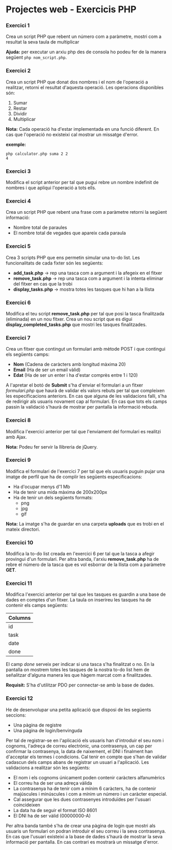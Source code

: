 # Projectes web - Exercicis PHP


### Exercici 1
Crea un script PHP que rebent un número com a paràmetre, mostri com a resultat la seva taula de multiplicar

**Ajuda:** per executar un arxiu php des de consola ho podeu fer de la manera següent `php nom_script.php`. 

### Exercici 2
Crea un script PHP que donat dos nombres i el nom de l'operació a realitzar, retorni el resultat d'aquesta operació. Les operacions disponibles són:

1. Sumar
2. Restar
3. Dividir
4. Multiplicar

**Nota:** Cada operació ha d'estar implementada en una funció diferent. En cas que l'operació no existeixi cal mostrar un missatge d'error.

**exemple:** 

```
php calculator.php suma 2 2
4

```
### Exercici 3 
Modifica el script anterior per tal que pugui rebre un nombre indefinit de nombres i que apliqui l'operació a tots ells.

### Exercici 4
Crea un script PHP que rebent una frase com a paràmetre retorni la següent informació:

* Nombre total de paraules
* El nombre total de vegades que apareix cada paraula 

### Exercici 5
Crea 3 scripts PHP que ens permetin simular una to-do list. Les funcionalitats de cada fixter són les següents:

* **add_task.php** -> rep una tasca com a argument i la afegeix en el fitxer
* **remove_task.php** -> rep una tasca com a argument i la intenta eliminar del fitxer en cas que la trobi
* **display_tasks.php** -> mostra totes les tasques que hi han a la llista

### Exercici 6
Modifica el teu script **remove_task.php** per tal que posi la tasca finalitzada (eliminada) en un nou fitxer. Crea un nou script que es digui **display_completed_tasks.php** que mostri les tasques finalitzades. 

### Exercici 7
Crea un fitxer que contingut un formulari amb mètode POST i que contingui els següents camps:

- **Nom** (Cadena de caràcters amb longitud màxima 20)
- **Email** (Ha de ser un email vàlid)
- **Edat** (Ha de ser un enter i ha d'estar comprès entre 1 i 120)

A l'apretar el botó de **Submit** s'ha d'enviar el formulari a un fitxer *formulari.php* que haurà de validar els valors rebuts per tal que compleixen les especificacions anteriors. En cas que alguna de les validacions falli, s'ha de redirigir als usuaris novament cap al formulari. En cas que tots els camps passin la validació s'haurà de mostrar per pantalla la informació rebuda.

### Exercici 8
Modifica l'exercici anterior per tal que l'enviament del formulari es realitzi amb Ajax. 

**Nota:** Podeu fer servir la llibreria de jQuery.

### Exercici 9
Modifica el formulari de l'exercici 7 per tal que els usuaris puguin pujar una imatge de perfil que ha de complir les següents especificacions:

- Ha d'ocupar menys d'1 Mb
- Ha de tenir una mida màxima de 200x200px
- Ha de tenir un dels següents formats:
	- png
	- jpg
	- gif 	

**Nota:** La imatge s'ha de guardar en una carpeta **uploads** que es trobi en el mateix directori.

### Exercici 10
Modifica la to-do list creada en l'exercici 6 per tal que la tasca a afegir provingui d'un formulari. Per altra banda, l'arxiu **remove_task.php** ha de rebre el número de la tasca que es vol esborrar de la llista com a paràmetre **GET**.

### Exercici 11

Modifica l'exercici anterior per tal que les tasques es guardin a una base de dades en comptes d'un fitxer. La taula on inserireu les tasques ha de contenir els camps següents:

| Columns |
|---------|
| id 		|
| task    |
| date    |
| done    |

El camp *done* serveix per indicar si una tasca s'ha finalitzat o no. En la pantalla on mostrem totes les tasques de la nostra to-do list hem de señalitzar d'alguna manera les que hàgem marcat com a finalitzades.

**Requisit:** S'ha d'utilitzar PDO per connectar-se amb la base de dades. 

### Exercici 12
He de desenvolupar una petita aplicació que disposi de les següents seccions:

* Una pàgina de registre
* Una pàgina de login/benvinguda

Per tal de registrar-se en l'aplicació els usuaris han d'introduir el seu nom i cognoms, l'adreça de correu electrònic, una contrasenya, un cap per confirmar la contrasenya, la data de naixement, el DNI i finalment han d'acceptar els termes i condicions. Cal tenir en compte que s'han de validar cadascun dels camps abans de registrar un usuari a l'aplicació. Les validacions a realitzar són les següents:

* El nom i els cognoms únicament poden contenir caràcters alfanumèrics
* El correu ha de ser una adreça vàlida
* La contrasenya ha de tenir com a mínim 6 caràcters, ha de contenir majúscules i minúscules i com a mínim un número i un caràcter especial. 
* Cal assegurar que les dues contrasenyes introduïdes per l'usuari coincideixen
* La data ha de seguir el format ISO 8601
* El DNI ha de ser vàlid (00000000-A)

Per altra banda també s'ha de crear una pàgina de login que mostri als usuaris un formulari on podran introduir el seu correu i la seva contrasenya. En cas que l'usuari existeixi a la base de dades s'haurà de mostrar la seva informació per pantalla. En cas contrari es mostrarà un missatge d'error. 
